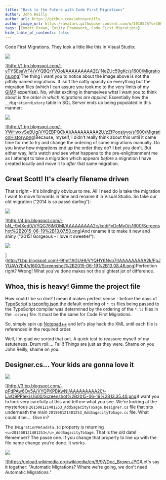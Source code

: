 ```yaml
---
title: "Back to the Future with Code First Migrations"
author: John Reilly
author_url: https://github.com/johnnyreilly
author_image_url: https://avatars.githubusercontent.com/u/1010525?s=400&u=294033082cfecf8ad1645b4290e362583b33094a&v=4
tags: [Emmett Brown, Entity Framework, Code First Migrations]
hide_table_of_contents: false
---
```

Code First Migrations. They look a little like this in Visual Studio:

 ![](http://1.bp.blogspot.com/-yTYSEsaVrT4/VYQBQrYVOoI/AAAAAAAAA2E/lNeZUc59gKc/s400/Migrations.png)

](<http://1.bp.blogspot.com/-yTYSEsaVrT4/VYQBQrYVOoI/AAAAAAAAA2E/lNeZUc59gKc/s1600/Migrations.png>)The thing I want you to notice about the image above is not the pithily named migrations. It isn't the natty opacity on everything but the migration files (which I can assure you took me to the very limits of my [GIMP](<http://www.gimp.org/>) expertise). No, whilst exciting in themselves what I want you to think about is *the order in which migrations are applied*. Essentially how the `__MigrationHistory` table in SQL Server ends up being populated in this manner:

![](http://1.bp.blogspot.com/-YWHwxvSeBUg/VYQEBPQCkAI/AAAAAAAAA2U/zZfPoosjyvo/s640/MigrationHistory.png)

](<http://1.bp.blogspot.com/-YWHwxvSeBUg/VYQEBPQCkAI/AAAAAAAAA2U/zZfPoosjyvo/s1600/MigrationHistory.png>)Because, myself, I didn't really think about this until it came time for me to try and change the ordering of some migrations manually. Do you know how migrations end up the order they do? I bet you don't. But either way, let's watch and see what happens to the pre-enlightenment me as I attempt to take a migration which appears *before* a migration I have created locally and move it to *after* that same migration.

## Great Scott! It's clearly filename driven

That's right - it's blindingly obvious to me. All I need do is take the migration I want to move forwards in time and rename it in Visual Studio. So take our old migration ("2014 is so passé darling"):

![](http://4.bp.blogspot.com/-bN_-9vlXed0/VYQG76jMOMI/AAAAAAAAA2c/kddjFvDeMv0/s400/Screenshot%2B2015-06-19%2B13.07.50.png)

](<http://4.bp.blogspot.com/-bN_-9vlXed0/VYQG76jMOMI/AAAAAAAAA2c/kddjFvDeMv0/s1600/Screenshot%2B2015-06-19%2B13.07.50.png>)And rename it to make it new and shiny ("2015! Gorgeous - I love it sweetie!"):

![](http://1.bp.blogspot.com/-9fmt1AGUiHI/VYQHY6Nvb7I/AAAAAAAAA2k/FpJYUAVr7E4/s400/Screenshot%2B2015-06-19%2B13.08.46.png)

](<http://1.bp.blogspot.com/-9fmt1AGUiHI/VYQHY6Nvb7I/AAAAAAAAA2k/FpJYUAVr7E4/s1600/Screenshot%2B2015-06-19%2B13.08.46.png>)Perfection right? Wrong! What you've done makes not the slightest jot of difference.

## Whoa, this is heavy! Gimme the project file

How could I be so dim? I mean it makes perfect sense - before the days of [TypeScript's tsconfig.json ](<http://blog.icanmakethiswork.io/2015/02/hey-tsconfigjson-where-have-you-been.html>) the default ordering of `*.ts` files being passed to the TypeScript compiler was determined by the ordering of the `*.ts` files in the `.csproj` file. It must be the same for Code First Migrations.

So, simply spin up [Notepad++](<https://notepad-plus-plus.org/>) and let's play hack the XML until each file is referenced in the required order.

Well, I'm glad we sorted that out. A quick test to reassure myself of my astuteness. Drum roll.... Fail!! Things are just as they were. Shame on you John Reilly, shame on you.

## Designer.cs... Your kids are gonna love it

![](http://3.bp.blogspot.com/-pPdPAw6Ov5A/VYQPKPBKwNI/AAAAAAAAA20/-lJvO9PPIek/s640/Screenshot%2B2015-06-19%2B13.35.40.png)

](<http://3.bp.blogspot.com/-pPdPAw6Ov5A/VYQPKPBKwNI/AAAAAAAAA20/-lJvO9PPIek/s1600/Screenshot%2B2015-06-19%2B13.35.40.png>)I want you to look very carefully at this and tell me what you see. We're looking at the mysterious `201508121401253_AddSagacityToSage.Designer.cs` file that sits underneath the main `201508121401253_AddSagacityToSage.cs` file. What could it be.... Give in?

The `IMigrationMetadata.Id` property is returning `<u>201408121401253</u>_AddSagacityToSage`. That is the *old* date! Remember? The passé one. If you change that property to line up with the file name change you're done. It works.

![](https://upload.wikimedia.org/wikipedia/en/9/97/Doc_Brown.JPG)

](<https://upload.wikimedia.org/wikipedia/en/9/97/Doc_Brown.JPG>)Let's say it together: "Automatic Migrations? Where we're going, we don't need Automatic Migrations."


